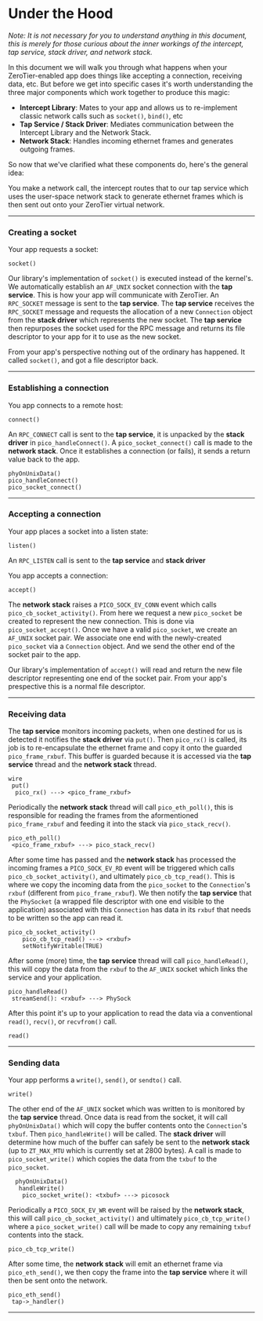 Under the Hood
======

*Note: It is not necessary for you to understand anything in this document, this is merely for those curious about the inner workings of the intercept, tap service, stack driver, and network stack.*

In this document we will walk you through what happens when your ZeroTier-enabled app does things like accepting a connection, receiving data, etc. But before we get into specific cases it's worth understanding the three major components which work together to produce this magic: 

 - **Intercept Library**: Mates to your app and allows us to re-implement classic network calls such as `socket()`, `bind()`, etc
 - **Tap Service / Stack Driver**: Mediates communication between the Intercept Library and the Network Stack. 
 - **Network Stack**: Handles incoming ethernet frames and generates outgoing frames.

So now that we've clarified what these components do, here's the general idea:

You make a network call, the intercept routes that to our tap service which uses the user-space network stack to generate ethernet frames which is then sent out onto your ZeroTier virtual network.

***






### Creating a socket

Your app requests a socket:

```
socket()
```

Our library's implementation of `socket()` is executed instead of the kernel's. We automatically establish an `AF_UNIX` socket connection with the **tap service**. This is how your app will communicate with ZeroTier. An `RPC_SOCKET` message is sent to the **tap service**. The **tap service** receives the `RPC_SOCKET` message and requests the allocation of a new `Connection` object from the **stack driver** which represents the new socket. The **tap service** then repurposes the socket used for the RPC message and returns its file descriptor to your app for it to use as the new socket.

From your app's perspective nothing out of the ordinary has happened. It called `socket()`, and got a file descriptor back.
***









### Establishing a connection

You app connects to a remote host:

```
connect()
```

An `RPC_CONNECT` call is sent to the **tap service**, it is unpacked by the **stack driver** in `pico_handleConnect()`. A `pico_socket_connect()` call is made to the **network stack**. Once it establishes a connection (or fails), it sends a return value back to the app.

```
phyOnUnixData()
pico_handleConnect()
pico_socket_connect()
```
***








### Accepting a connection

Your app places a socket into a listen state:

```
listen()
```
An `RPC_LISTEN` call is sent to the **tap service** and **stack driver**

You app accepts a connection:

```
accept()
```

The **network stack** raises a `PICO_SOCK_EV_CONN` event which calls `pico_cb_socket_activity()`. From here we request a new `pico_socket` be created to represent the new connection. This is done via `pico_socket_accept()`. Once we have a valid `pico_socket`, we create an `AF_UNIX` socket pair. We associate one end with the newly-created `pico_socket` via a `Connection` object. And we send the other end of the socket pair to the app.

Our library's implementation of `accept()` will read and return the new file descriptor representing one end of the socket pair. From your app's prespective this is a normal file descriptor.
***








### Receiving data

The **tap service** monitors incoming packets, when one destined for us is detected it notifies the **stack driver** via `put()`. Then `pico_rx()` is called, its job is to re-encapsulate the ethernet frame and copy it onto the guarded `pico_frame_rxbuf`. This buffer is guarded because it is accessed via the **tap service** thread and the **network stack** thread.

```
wire
 put()
  pico_rx() ---> <pico_frame_rxbuf>
```

Periodically the **network stack** thread will call `pico_eth_poll()`, this is responsible for reading the frames from the aformentioned `pico_frame_rxbuf` and feeding it into the stack via `pico_stack_recv()`.

```
pico_eth_poll()
 <pico_frame_rxbuf> ---> pico_stack_recv()
```

After some time has passed and the **network stack** has processed the incoming frames a `PICO_SOCK_EV_RD` event will be triggered which calls `pico_cb_socket_activity()`, and ultimately `pico_cb_tcp_read()`. This is where we copy the incoming data from the `pico_socket` to the `Connection`'s `rxbuf` (different from `pico_frame_rxbuf`). We then notify the **tap service** that the `PhySocket` (a wrapped file descriptor with one end visible to the application) associated with this `Connection` has data in its `rxbuf` that needs to be written so the app can read it.

```  
pico_cb_socket_activity()
    pico_cb_tcp_read() ---> <rxbuf>
    setNotifyWritable(TRUE)
```

After some (more) time, the **tap service** thread will call `pico_handleRead()`, this will copy the data from the `rxbuf` to the `AF_UNIX` socket which links the service and your application. 

```
pico_handleRead()
 streamSend(): <rxbuf> ---> PhySock
```

After this point it's up to your application to read the data via a conventional `read()`, `recv()`, or `recvfrom()` call.

```
read()
```
***







### Sending data

Your app performs a `write()`, `send()`, or `sendto()` call.

```
write()
```

The other end of the `AF_UNIX` socket which was written to is monitored by the **tap service** thread. Once data is read from the socket, it will call `phyOnUnixData()` which will copy the buffer contents onto the `Connection`'s `txbuf`. Then `pico_handleWrite()` will be called. The **stack driver** will determine how much of the buffer can safely be sent to the **network stack** (up to `ZT_MAX_MTU` which is currently set at 2800 bytes). A call is made to `pico_socket_write()` which copies the data from the `txbuf` to the `pico_socket`.

```
  phyOnUnixData()
   handleWrite() 
    pico_socket_write(): <txbuf> ---> picosock
```

Periodically a `PICO_SOCK_EV_WR` event will be raised by the **network stack**, this will call `pico_cb_socket_activity()` and ultimately `pico_cb_tcp_write()` where a `pico_socket_write()` call will be made to copy any remaining `txbuf` contents into the stack.

```
pico_cb_tcp_write()
```

After some time, the **network stack** will emit an ethernet frame via `pico_eth_send()`, we then copy the frame into the **tap service** where it will then be sent onto the network.

```
pico_eth_send()
 tap->_handler()
```
***

